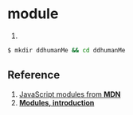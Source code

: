 # module

1. 
```bash
$ mkdir ddhumanMe && cd ddhumanMe
```



## Reference

1. [JavaScript modules from **MDN**](https://javascript.info/modules-intro)
2. [**Modules, introduction**](https://javascript.info/modules-intro)



